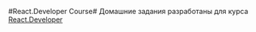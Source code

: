 #React.Developer Course#
Домашние задания разработаны для курса [React.Developer](https://otus.ru/lessons/react/)
